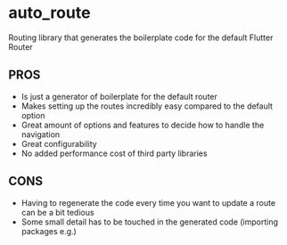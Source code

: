 # auto_route

Routing library that generates the boilerplate code for the default Flutter Router

## PROS
* Is just a generator of boilerplate for the default router
* Makes setting up the routes incredibly easy compared to the default option
* Great amount of options and features to decide how to handle the navigation
* Great configurability
* No added performance cost of third party libraries

## CONS
* Having to regenerate the code every time you want to update a route can be a bit tedious
* Some small detail has to be touched in the generated code (importing packages e.g.)
